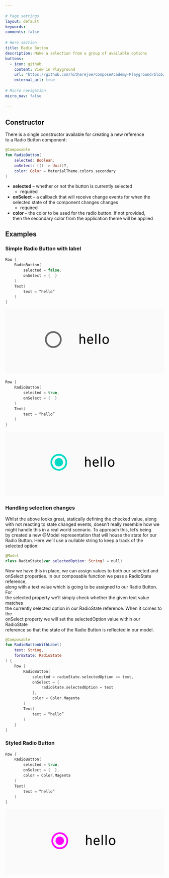 ```yaml
---

# Page settings
layout: default
keywords:
comments: false

# Hero section
title: Radio Button
description: Make a selection from a group of available options
buttons:
  - icon: github
    content: View in Playground
    url: "https://github.com/hitherejoe/ComposeAcademy-Playground/blob/master/app/src/main/java/co/joebirch/composeplayground/material/radioButton.kt"
    external_url: true

# Micro navigation
micro_nav: false

---
```


## Constructor

There is a single constructor available for creating a new reference  
to a Radio Button component:

```kotlin
@Composable
fun RadioButton(
    selected: Boolean,
    onSelect: (() -> Unit)?,
    color: Color = MaterialTheme.colors.secondary
)
```

* **selected** – whether or not the button is currently selected
  * required
* **onSelect** – a callback that will receive change events for when the  
selected state of the component changes changes
  * required
* **color** – the color to be used for the radio button. If not provided,  
then the secondary color from the application theme will be applied

## Examples

### Simple Radio Button with label

```kotlin
Row {
    RadioButton(
        selected = false,
        onSelect = {  }
    )
    Text(
        text = “hello”
    )
}
```

![Radio button](/academy/material/media/radiobutton.png)

```kotlin
Row {
    RadioButton(
        selected = true,
        onSelect = {  }
    )
    Text(
        text = “hello”
    )
}
```

![Selected radio button](/academy/material/media/selected_radiobutton.png)

### Handling selection changes

Whilst the above looks great, statically defining the checked value, along  
with not reacting to state changed events, doesn’t really resemble how we  
might handle this in a real world scenario. To approach this, let’s being  
by created a new @Model representation that will house the state for our  
Radio Button. Here we’ll use a nullable string to keep a track of the  
selected option:


```kotlin
@Model
class RadioState(var selectedOption: String? = null)
```

Now we have this in place, we can assign values to both our selected and  
onSelect properties. In our composable function we pass a RadioState reference,  
along with a text value which is going to be assigned to our Radio Button. For  
the selected property we’ll simply check whether the given text value matches  
the currently selected option in our RadioState reference. When it comes to the  
onSelect property we will set the selectedOption value within our RadioState  
reference so that the state of the Radio Button is reflected in our model.

```kotlin
@Composable
fun RadioButtonWithLabel(
    text: String,
    formState: RadioState
) {
    Row {
        RadioButton(
            selected = radioState.selectedOption == text,
            onSelect = { 
                radioState.selectedOption = text
            },
            color = Color.Magenta
        )
        Text(
            text = “hello”
        )
    }
}
```

### Styled Radio Button

```kotlin
Row {
    RadioButton(
        selected = true,
        onSelect = {  },
        color = Color.Magenta
    )
    Text(
        text = “hello”
    )
}
```

![Color radio button](/academy/material/media/colored_radiobutton.png)
